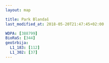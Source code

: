 ```yaml
---
layout: map

title: Park Blandaš
last_modified_at: 2018-05-20T21:47:45+02:00

WDPA: [388799]
BioRaS: [344]
geoSrbija:
  L1_183: [112]
  L1_302: [37]
---
```

